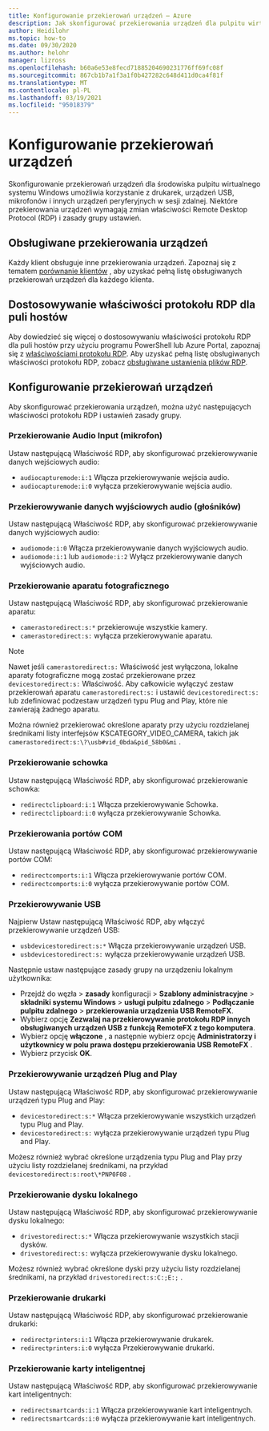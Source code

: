 ```yaml
---
title: Konfigurowanie przekierowań urządzeń — Azure
description: Jak skonfigurować przekierowania urządzeń dla pulpitu wirtualnego systemu Windows.
author: Heidilohr
ms.topic: how-to
ms.date: 09/30/2020
ms.author: helohr
manager: lizross
ms.openlocfilehash: b60a6e53e8fecd71885204690231776ff69fc08f
ms.sourcegitcommit: 867cb1b7a1f3a1f0b427282c648d411d0ca4f81f
ms.translationtype: MT
ms.contentlocale: pl-PL
ms.lasthandoff: 03/19/2021
ms.locfileid: "95018379"
---
```

# <a name="configure-device-redirections"></a>Konfigurowanie przekierowań urządzeń

Skonfigurowanie przekierowań urządzeń dla środowiska pulpitu wirtualnego systemu Windows umożliwia korzystanie z drukarek, urządzeń USB, mikrofonów i innych urządzeń peryferyjnych w sesji zdalnej. Niektóre przekierowania urządzeń wymagają zmian właściwości Remote Desktop Protocol (RDP) i zasady grupy ustawień.

## <a name="supported-device-redirections"></a>Obsługiwane przekierowania urządzeń

Każdy klient obsługuje inne przekierowania urządzeń. Zapoznaj się z tematem [porównanie klientów](/windows-server/remote/remote-desktop-services/clients/remote-desktop-app-compare) , aby uzyskać pełną listę obsługiwanych przekierowań urządzeń dla każdego klienta.

## <a name="customizing-rdp-properties-for-a-host-pool"></a>Dostosowywanie właściwości protokołu RDP dla puli hostów

Aby dowiedzieć się więcej o dostosowywaniu właściwości protokołu RDP dla puli hostów przy użyciu programu PowerShell lub Azure Portal, zapoznaj się z [właściwościami protokołu RDP](customize-rdp-properties.md). Aby uzyskać pełną listę obsługiwanych właściwości protokołu RDP, zobacz [obsługiwane ustawienia plików RDP](/windows-server/remote/remote-desktop-services/clients/rdp-files?context=%2fazure%2fvirtual-desktop%2fcontext%2fcontext).

## <a name="setup-device-redirections"></a>Konfigurowanie przekierowań urządzeń

Aby skonfigurować przekierowania urządzeń, można użyć następujących właściwości protokołu RDP i ustawień zasady grupy.

### <a name="audio-input-microphone-redirection"></a>Przekierowanie Audio Input (mikrofon)

Ustaw następującą Właściwość RDP, aby skonfigurować przekierowywanie danych wejściowych audio:

- `audiocapturemode:i:1` Włącza przekierowywanie wejścia audio.
- `audiocapturemode:i:0` wyłącza przekierowywanie wejścia audio.

### <a name="audio-output-speaker-redirection"></a>Przekierowywanie danych wyjściowych audio (głośników)

Ustaw następującą Właściwość RDP, aby skonfigurować przekierowywanie danych wyjściowych audio:

- `audiomode:i:0` Włącza przekierowywanie danych wyjściowych audio.
- `audiomode:i:1` lub `audiomode:i:2` Wyłącz przekierowywanie danych wyjściowych audio.

### <a name="camera-redirection"></a>Przekierowanie aparatu fotograficznego

Ustaw następującą Właściwość RDP, aby skonfigurować przekierowanie aparatu:

- `camerastoredirect:s:*` przekierowuje wszystkie kamery.
- `camerastoredirect:s:` wyłącza przekierowywanie aparatu.

>[!NOTE]
>Nawet jeśli `camerastoredirect:s:` Właściwość jest wyłączona, lokalne aparaty fotograficzne mogą zostać przekierowane przez `devicestoredirect:s:` Właściwość. Aby całkowicie wyłączyć zestaw przekierowań aparatu `camerastoredirect:s:` i ustawić `devicestoredirect:s:` lub zdefiniować podzestaw urządzeń typu Plug and Play, które nie zawierają żadnego aparatu.

Można również przekierować określone aparaty przy użyciu rozdzielanej średnikami listy interfejsów KSCATEGORY_VIDEO_CAMERA, takich jak `camerastoredirect:s:\?\usb#vid_0bda&pid_58b0&mi` . 

### <a name="clipboard-redirection"></a>Przekierowanie schowka

Ustaw następującą Właściwość RDP, aby skonfigurować przekierowanie schowka:

- `redirectclipboard:i:1` Włącza przekierowywanie Schowka.
- `redirectclipboard:i:0` wyłącza przekierowywanie Schowka.

### <a name="com-port-redirections"></a>Przekierowania portów COM

Ustaw następującą Właściwość RDP, aby skonfigurować przekierowywanie portów COM:

- `redirectcomports:i:1` Włącza przekierowywanie portów COM.
- `redirectcomports:i:0` wyłącza przekierowywanie portów COM.

### <a name="usb-redirection"></a>Przekierowywanie USB

Najpierw Ustaw następującą Właściwość RDP, aby włączyć przekierowywanie urządzeń USB:

- `usbdevicestoredirect:s:*` Włącza przekierowywanie urządzeń USB.
- `usbdevicestoredirect:s:` wyłącza przekierowywanie urządzeń USB.

Następnie ustaw następujące zasady grupy na urządzeniu lokalnym użytkownika:

- Przejdź do węzła  >  **zasady** konfiguracji >  **Szablony administracyjne**  >  **składniki systemu Windows**  >  **usługi pulpitu zdalnego**  >  **Podłączanie pulpitu zdalnego**  >  **przekierowania urządzenia USB RemoteFX**.
- Wybierz opcję **Zezwalaj na przekierowywanie protokołu RDP innych obsługiwanych urządzeń USB z funkcją RemoteFX z tego komputera**.
- Wybierz opcję **włączone** , a następnie wybierz opcję **Administratorzy i użytkownicy w polu prawa dostępu przekierowania USB RemoteFX** .
- Wybierz przycisk **OK**.

### <a name="plug-and-play-device-redirection"></a>Przekierowywanie urządzeń Plug and Play

Ustaw następującą Właściwość RDP, aby skonfigurować przekierowywanie urządzeń typu Plug and Play:

- `devicestoredirect:s:*` Włącza przekierowywanie wszystkich urządzeń typu Plug and Play.
- `devicestoredirect:s:` wyłącza przekierowywanie urządzeń typu Plug and Play.

Możesz również wybrać określone urządzenia typu Plug and Play przy użyciu listy rozdzielanej średnikami, na przykład `devicestoredirect:s:root\*PNP0F08` .

### <a name="local-drive-redirection"></a>Przekierowanie dysku lokalnego

Ustaw następującą Właściwość RDP, aby skonfigurować przekierowywanie dysku lokalnego:

- `drivestoredirect:s:*` Włącza przekierowywanie wszystkich stacji dysków.
- `drivestoredirect:s:` wyłącza przekierowywanie dysku lokalnego.

Możesz również wybrać określone dyski przy użyciu listy rozdzielanej średnikami, na przykład `drivestoredirect:s:C:;E:;` .

### <a name="printer-redirection"></a>Przekierowanie drukarki

Ustaw następującą Właściwość RDP, aby skonfigurować przekierowanie drukarki:

- `redirectprinters:i:1` Włącza przekierowywanie drukarek.
- `redirectprinters:i:0` wyłącza Przekierowywanie drukarki.

### <a name="smart-card-redirection"></a>Przekierowanie karty inteligentnej

Ustaw następującą Właściwość RDP, aby skonfigurować przekierowywanie kart inteligentnych:

- `redirectsmartcards:i:1` Włącza przekierowywanie kart inteligentnych.
- `redirectsmartcards:i:0` wyłącza przekierowywanie kart inteligentnych.